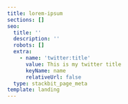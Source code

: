 ```yaml
---
title: lorem-ipsum
sections: []
seo:
  title: ''
  description: ''
  robots: []
  extra:
    - name: 'twitter:title'
      value: This is my twitter title
      keyName: name
      relativeUrl: false
  type: stackbit_page_meta
template: landing
---
```


